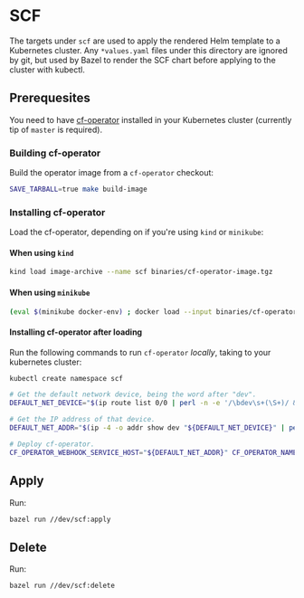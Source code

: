 # SCF

The targets under `scf` are used to apply the rendered Helm template to a Kubernetes cluster.
Any `*values.yaml` files under this directory are ignored by git, but used by Bazel to render the
SCF chart before applying to the cluster with kubectl.

## Prerequesites

You need to have [cf-operator] installed in your Kubernetes cluster (currently
tip of `master` is required).

[cf-operator]: https://github.com/cloudfoundry-incubator/cf-operator

### Building cf-operator

Build the operator image from a `cf-operator` checkout:

```sh
SAVE_TARBALL=true make build-image
```

### Installing cf-operator

Load the cf-operator, depending on if you're using `kind` or `minikube`:

#### When using `kind`

```sh
kind load image-archive --name scf binaries/cf-operator-image.tgz
```

#### When using `minikube`

```sh
(eval $(minikube docker-env) ; docker load --input binaries/cf-operator-image.tgz)
```

#### Installing cf-operator after loading

Run the following commands to run `cf-operator` _locally_, taking to your
kubernetes cluster:

```sh
kubectl create namespace scf

# Get the default network device, being the word after "dev".
DEFAULT_NET_DEVICE="$(ip route list 0/0 | perl -n -e '/\bdev\s+(\S+)/ && print $1')"

# Get the IP address of that device.
DEFAULT_NET_ADDR="$(ip -4 -o addr show dev "${DEFAULT_NET_DEVICE}" | perl -n -e '/\binet\s+([^\/]+)/ && print $1')"

# Deploy cf-operator.
CF_OPERATOR_WEBHOOK_SERVICE_HOST="${DEFAULT_NET_ADDR}" CF_OPERATOR_NAMESPACE=scf SKIP_IMAGE=true make up
```

## Apply

Run:

```sh
bazel run //dev/scf:apply
```

## Delete

Run:

```sh
bazel run //dev/scf:delete
```
